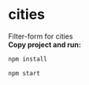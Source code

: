 # cities
Filter-form for cities
</br>
<b>Copy project and run:</b>
```sh
npm install
```

```sh 
npm start
```

